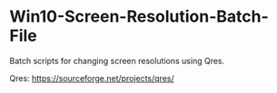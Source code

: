 # Win10-Screen-Resolution-Batch-File

Batch scripts for changing screen resolutions using Qres.

Qres: https://sourceforge.net/projects/qres/
